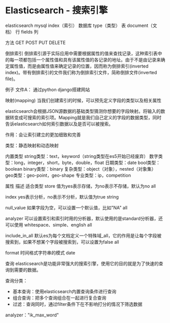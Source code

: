 # Elasticsearch - 搜索引擎

elasticsearch   mysql
index（索引）    数据库
type（类型）      表
document（文档）  行
fields           列


方法
GET
POST
PUT
DELETE


倒排索引
倒排索引源于实际应用中需要根据属性的值来查找记录，这种索引表中的每一项都包括一个属性值和具有该属性值的各记录的地址。由于不是由记录来确定属性值，而是由属性值来确定记录的位置，因而称为倒排索引(inverted index)。带有倒排索引的文件我们称为倒排索引文件，简称倒排文件(inverted file)。

例子
文件A： 通过python django搭建网站


映射(mapping)
当我们创建索引的时候，可以预先定义字段的类型以及相关属性

elasticsearch会根据JSON源数据的基础类型猜测你想要的字段映射。将输入的数据转变成可搜索的索引项。Mapping就是我们自己定义的字段的数据类型，同时告诉elasticsearch如何索引数据以及是否可以被搜索。

作用：会让索引建立的更加细致和完善

类型：静态映射和动态映射

内置类型
string类型：text，keyword（string类型在es5开始已经废弃）
数字类型：long，integer，short，byte，double，float
日期类型：date
bool类型：boolean
binary类型：binary
复杂类型：object（对象），nested（对象集）
geo类型：geo-point，geo-shape
专业类型：ip，competition

属性   					描述     						适合类型
store  	值为yes表示存储，为no表示不存储，默认为no			all

index	yes表示分析，no表示不分析，默认值为true				string

null_value	如果字段为空，可以设置一个默认值，比如"NA"		all

analyzer	可以设置索引和索引时用的分析器，默认使用的是standard分析器，还可以使用                			whitespace、simple、english					all

include_in_all	默认es为每个文档定义一个特殊域_all，它的作用是让每个字段被搜索到，如果不想某个字段被搜索到，可以设置为false							all

format	时间格式字符串的模式								date


查询
elasticsearch是功能非常强大的搜索引擎，使用它的目的就是为了快速的查询到需要的数据。

查询分类：
- 基本查询：使用elasticsearch内置查询条件进行查询
- 组合查询：把多个查询组合在一起进行复合查询
- 过滤：查询同时，通过filter条件下在不影响打分的情况下筛选数据

analyzer："ik_max_word"


